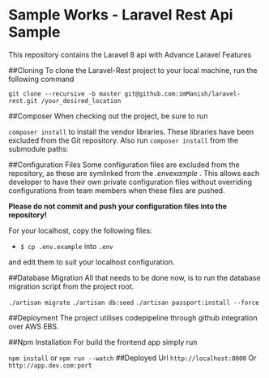# Sample Works - Laravel Rest Api Sample #
This repository contains the Laravel 8 api with Advance Laravel Features

##Cloning
To clone the Laravel-Rest project to your local machine, run the following command

`git clone --recursive -b master git@github.com:imManish/laravel-rest.git /your_desired_location`

##Composer
When checking out the project, be sure to run

`composer install` to install the vendor libraries. These libraries have been excluded from the Git repository. Also
run `composer install` from the submodule paths:

##Configuration Files
Some configuration files are excluded from the repository, as these are symlinked from the *.envexample* .
This allows each developer to have their own private configuration files without overriding configurations from team
members when these files are pushed.

**Please do not commit and push your configuration files into the repository!**

For your localhost, copy the following files:

 - `$ cp .env.example` into `.env`
 
 
 and edit them to suit your localhost configuration.

##Database Migration
All that needs to be done now, is to run the database migration script from the project root.

`./artisan migrate`
`./artisan db:seed`
`./artisan passport:install --force`

##Deployment
The project utilises codepipeline through github integration over AWS EBS.

##Npm Installation
For build the frontend app simply run

`npm install` or `npm run --watch`
##Deployed Url 
`http://localhost:8000` Or `http://app.dev.com:port`

